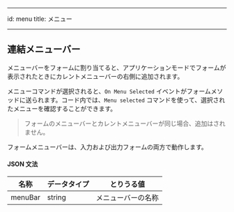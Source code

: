 - - -
id: menu title: メニュー
- - -


## 連結メニューバー

メニューバーをフォームに割り当てると、アプリケーションモードでフォームが表示されたときにカレントメニューバーの右側に追加されます。

メニューコマンドが選択されると、`On Menu Selected` イベントがフォームメソッドに送られます。コード内では、`Menu selected` コマンドを使って、選択されたメニューを確認することができます。

> フォームのメニューバーとカレントメニューバーが同じ場合、追加はされません。

フォームメニューバーは、入力および出力フォームの両方で動作します。


#### JSON 文法

| 名称      | データタイプ | とりうる値     |
| ------- | ------ | --------- |
| menuBar | string | メニューバーの名称 |

